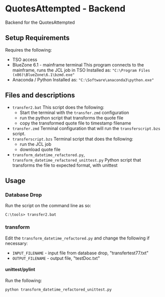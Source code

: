 # QuotesAttempted - Backend

Backend for the QuotesAttempted

## Setup Requirements

Requires the following:

* TSO access
* BlueZone 6.1 - mainframe terminal
This program connects to the mainframe, runs the JCL job in TSO
Installed as: `"C:\Program Files (x86)\BlueZone\6.1\bzmd.exe"`
* Anaconda / Python
Installed as: `"C:\Software\anaconda3\python.exe"`

## Files and descriptions

* `transfer2.bat`
This script does the following:
  * Start the terminal with the `transfer.zmd` configuration
  * run the python script that transforms the quote file
  * copy the transformed quote file to timestamp filename
* `transfer.zmd`
Terminal configuration that will run the `transferscript.bzs` script.
* `transferscript.bzs`
Terminal script that does the following:
  * run the JCL job
  * download quote file
* `transform_datetime_refactored.py`, `transform_datetime_refactored_unittest.py`
Python script that transforms the file to expected format, with unittest

## Usage

### Database Drop

Run the script on the command line as so:

```
C:\tools> transfer2.bat
```

### transform

Edit the `transform_datetime_refactored.py` and change the following if necessary:

* `INPUT_FILENAME` - input file from database drop, "transfertest77.txt"
* `OUTPUT_FILENAME` - output file, "testDoc.txt"

#### unittest/pylint

Run the following:

```
python transform_datetime_refactored_unittest.py
```
